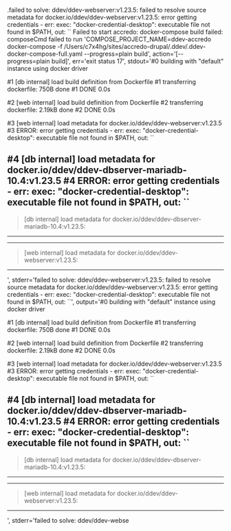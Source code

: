 ﻿.failed to solve: ddev/ddev-webserver:v1.23.5: failed to resolve source metadata for docker.io/ddev/ddev-webserver:v1.23.5: error getting credentials - err: exec: "docker-credential-desktop": executable file not found in $PATH, out: `` 
Failed to start accredo: docker-compose build failed: composeCmd failed to run 'COMPOSE_PROJECT_NAME=ddev-accredo docker-compose -f /Users/c7x4hg/sites/accredo-drupal/.ddev/.ddev-docker-compose-full.yaml --progress=plain build', action='[--progress=plain build]', err='exit status 17', stdout='#0 building with "default" instance using docker driver

#1 [db internal] load build definition from Dockerfile
#1 transferring dockerfile: 750B done
#1 DONE 0.0s

#2 [web internal] load build definition from Dockerfile
#2 transferring dockerfile: 2.19kB done
#2 DONE 0.0s

#3 [web internal] load metadata for docker.io/ddev/ddev-webserver:v1.23.5
#3 ERROR: error getting credentials - err: exec: "docker-credential-desktop": executable file not found in $PATH, out: ``

#4 [db internal] load metadata for docker.io/ddev/ddev-dbserver-mariadb-10.4:v1.23.5
#4 ERROR: error getting credentials - err: exec: "docker-credential-desktop": executable file not found in $PATH, out: ``
------
 > [db internal] load metadata for docker.io/ddev/ddev-dbserver-mariadb-10.4:v1.23.5:
------
------
 > [web internal] load metadata for docker.io/ddev/ddev-webserver:v1.23.5:
------
', stderr='failed to solve: ddev/ddev-webserver:v1.23.5: failed to resolve source metadata for docker.io/ddev/ddev-webserver:v1.23.5: error getting credentials - err: exec: "docker-credential-desktop": executable file not found in $PATH, out: ``', output='#0 building with "default" instance using docker driver

#1 [db internal] load build definition from Dockerfile
#1 transferring dockerfile: 750B done
#1 DONE 0.0s

#2 [web internal] load build definition from Dockerfile
#2 transferring dockerfile: 2.19kB done
#2 DONE 0.0s

#3 [web internal] load metadata for docker.io/ddev/ddev-webserver:v1.23.5
#3 ERROR: error getting credentials - err: exec: "docker-credential-desktop": executable file not found in $PATH, out: ``

#4 [db internal] load metadata for docker.io/ddev/ddev-dbserver-mariadb-10.4:v1.23.5
#4 ERROR: error getting credentials - err: exec: "docker-credential-desktop": executable file not found in $PATH, out: ``
------
 > [db internal] load metadata for docker.io/ddev/ddev-dbserver-mariadb-10.4:v1.23.5:
------
------
 > [web internal] load metadata for docker.io/ddev/ddev-webserver:v1.23.5:
------
', stderr='failed to solve: ddev/ddev-webse
